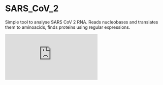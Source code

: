 # SARS_CoV_2
Simple tool to analyse SARS CoV 2 RNA.
Reads nucleobases and translates them to aminoacids, finds proteins using regular expressions.

![alt text](https://github.com/linus-md/SARS_CoV_2/blob/main/histogram_1.html?raw=true)
